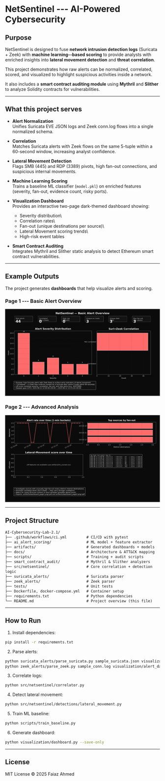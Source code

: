 # NetSentinel --- AI-Powered Cybersecurity

## Purpose

NetSentinel is designed to fuse **network intrusion detection logs**
(Suricata + Zeek) with **machine learning--based scoring** to provide
analysts with enriched insights into **lateral movement detection** and
**threat correlation**.

This project demonstrates how raw alerts can be normalized, correlated,
scored, and visualized to highlight suspicious activities inside a
network.

It also includes a **smart contract auditing module** using **Mythril**
and **Slither** to analyze Solidity contracts for vulnerabilities.

------------------------------------------------------------------------

## What this project serves

-   **Alert Normalization**\
    Unifies Suricata EVE JSON logs and Zeek conn.log flows into a single
    normalized schema.

-   **Correlation**\
    Matches Suricata alerts with Zeek flows on the same 5-tuple within a
    60-second window, increasing analyst confidence.

-   **Lateral Movement Detection**\
    Flags SMB (445) and RDP (3389) pivots, high fan-out connections, and
    suspicious internal movements.

-   **Machine Learning Scoring**\
    Trains a baseline ML classifier (`model.pkl`) on enriched features
    (severity, fan-out, evidence count, risky ports).

-   **Visualization Dashboard**\
    Provides an interactive two-page dark-themed dashboard showing:

    -   Severity distribution\
    -   Correlation rates\
    -   Fan-out (unique destinations per source)\
    -   Lateral Movement scoring trends\
    -   High-risk event tables

-   **Smart Contract Auditing**\
    Integrates Mythril and Slither static analysis to detect Ethereum
    smart contract vulnerabilities.

------------------------------------------------------------------------

## Example Outputs

The project generates **dashboards** that help visualize alerts and
scoring.

### Page 1 --- Basic Alert Overview

![Dashboard Page 1](artifacts/dashboard_page1.png)

### Page 2 --- Advanced Analysis

![Dashboard Page 2](artifacts/dashboard_page2.png)

------------------------------------------------------------------------

## Project Structure

    AI-Cybersecurity-Lab-2.1/
    ├── .github/workflows/ci.yml         # CI/CD with pytest
    ├── ai_alert_scoring/                # ML model + feature extractor
    ├── artifacts/                       # Generated dashboards + models
    ├── docs/                            # Architecture & ATT&CK mapping
    ├── scripts/                         # Training + audit scripts
    ├── smart_contract_audit/            # Mythril & Slither analyzers
    ├── src/netsentinel/                 # Core correlation + detection logic
    ├── suricata_alerts/                 # Suricata parser
    ├── zeek_alerts/                     # Zeek parser
    ├── tests/                           # Unit tests
    ├── Dockerfile, docker-compose.yml   # Container setup
    ├── requirements.txt                 # Python dependencies
    └── README.md                        # Project overview (this file)

------------------------------------------------------------------------

## How to Run

1.  Install dependencies:

``` bash
pip install -r requirements.txt
```

2.  Parse alerts:

``` bash
python suricata_alerts/parse_suricata.py sample_suricata.json visualization/alert_data.csv
python zeek_alerts/parse_zeek.py sample_conn.log visualization/alert_data.csv
```

3.  Correlate logs:

``` bash
python src/netsentinel/correlator.py
```

4.  Detect lateral movement:

``` bash
python src/netsentinel/detections/lateral_movement.py
```

5.  Train ML baseline:

``` bash
python scripts/train_baseline.py
```

6.  Generate dashboard:

``` bash
python visualization/dashboard.py --save-only
```

------------------------------------------------------------------------

## License

MIT License © 2025 Faiaz Ahmed








